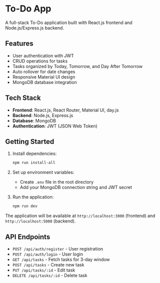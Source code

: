 # To-Do App

A full-stack To-Do application built with React.js frontend and Node.js/Express.js backend.

## Features

- User authentication with JWT
- CRUD operations for tasks
- Tasks organized by Today, Tomorrow, and Day After Tomorrow
- Auto rollover for date changes
- Responsive Material UI design
- MongoDB database integration

## Tech Stack

- **Frontend**: React.js, React Router, Material UI, day.js
- **Backend**: Node.js, Express.js
- **Database**: MongoDB
- **Authentication**: JWT (JSON Web Token)

## Getting Started

1. Install dependencies:
   ```bash
   npm run install-all
   ```

2. Set up environment variables:
   - Create `.env` file in the root directory
   - Add your MongoDB connection string and JWT secret

3. Run the application:
   ```bash
   npm run dev
   ```

The application will be available at `http://localhost:3000` (frontend) and `http://localhost:5000` (backend).

## API Endpoints

- `POST /api/auth/register` - User registration
- `POST /api/auth/login` - User login
- `GET /api/tasks` - Fetch tasks for 3-day window
- `POST /api/tasks` - Create new task
- `PUT /api/tasks/:id` - Edit task
- `DELETE /api/tasks/:id` - Delete task
